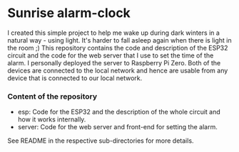 # Sunrise alarm-clock

I created this simple project to help me wake up during dark winters in a natural way - using light. It's harder to fall asleep again when there is light in the room ;) This repository contains the code and description of the ESP32 circuit and the code for the web server that I use to set the time of the alarm. I personally deployed the server to Raspberry Pi Zero. Both of the devices are connected to the local network and hence are usable from any device that is connected to our local network.

### Content of the repository

- esp: Code for the ESP32 and the description of the whole circuit and how it works internally.
- server: Code for the web server and front-end for setting the alarm.

See README in the respective sub-directories for more details.

